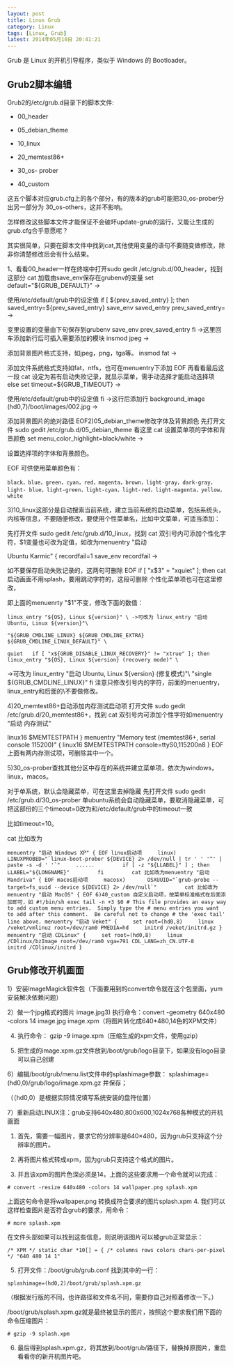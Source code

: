 ```yaml
---
layout: post
title: Linux Grub
category: Linux
tags: [Linux, Grub]
latest: 2014年05月10日 20:41:21
---
```


Grub 是 Linux 的开机引导程序，类似于 Windows 的 Bootloader。

Grub2脚本编辑
-

Grub2的/etc/grub.d目录下的脚本文件: 

- 00_header

- 05_debian_theme

- 10_linux

- 20_memtest86+

- 30_os- prober

- 40_custom

这五个脚本对应grub.cfg上的各个部分，有的版本的grub可能把30_os-prober分出另一部分为 30_os-others，这并不影响。

怎样修改这些脚本文件才能保证不会破坏update-grub的运行，又能让生成的grub.cfg合乎意愿呢？

其实很简单，只要在脚本文件中找到cat,其他使用变量的语句不要随变做修改，除非你清楚修改后会有什么结果。

1、看看00_header一样在终端中打开sudo gedit /etc/grub.d/00_header，找到这部分 cat 加载由save_env保存在grubenv的变量 set default="${GRUB_DEFAULT}" ->

使用/etc/default/grub中的设定值 if [ \${prev_saved_entry} ]; then   saved_entry=\${prev_saved_entry}   save_env saved_entry   prev_saved_entry= ->

变里设置的变量由下句保存到grubenv   save_env prev_saved_entry fi ->这里回车添加新行后可插入需要添加的模块 insmod jpeg ->

添加背景图片格式支持，如jpeg，png，tga等。 insmod fat ->

添加文件系统格式支持如fat，ntfs，也可在menuentry下添加 EOF 再看看最后这一段 cat 设定为若有启动失败记录，就显示菜单，需手动选择才能启动选择项 else   set timeout=${GRUB_TIMEOUT} ->

使用/etc/default/grub中的设定值 fi ->这行后添加行 background_image (hd0,7)/boot/images/002.jpg ->

添加背景图片的绝对路径 EOF2)05_debian_theme修改字体及背景颜色 先打开文件 sudo gedit /etc/grub.d/05_debian_theme 看这里   cat 设置菜单项的字体和背景颜色 set menu_color_highlight=black/white ->

设置选择项的字体和背景颜色。


EOF 可供使用菜单颜色有：

```
black，blue，green，cyan，red，magenta，brown，light-gray，dark-gray，light- blue，light-green，light-cyan，light-red，light-magenta，yellow，white
```

3)10_linux这部分是自动搜索当前系统，建立当前系统的启动菜单，包括系统头，内核等信息，不要随便修改，要使用个性菜单名，比如中文菜单，可适当添加： 

先打开文件 sudo gedit /etc/grub.d/10_linux，找到         cat 双引号内可添加个性化字符，$1变量也可改为定值，如改为menuentry "启动 

Ubuntu Karmic" {         recordfail=1         save_env recordfail ->

如不要保存启动失败记录的，这两句可删除 EOF   if [ "x$3" = "xquiet" ]; then     cat 启动画面不用splash，要用跳动字符的，这段可删除 个性化菜单项也可在这里修改，

即上面的menuenrty "$1"不变，修改下面的数值：   

```
linux_entry "${OS}, Linux ${version}" \ ->可改为 linux_entry "启动 Ubuntu, Linux ${version}"\      

"${GRUB_CMDLINE_LINUX} ${GRUB_CMDLINE_EXTRA} ${GRUB_CMDLINE_LINUX_DEFAULT}" \       

quiet   if [ "x${GRUB_DISABLE_LINUX_RECOVERY}" != "xtrue" ]; then     linux_entry "${OS}, Linux ${version} (recovery mode)" \
```

->可改为 linux_entry "启动 Ubuntu, Linux ${version} (修复模式)"\     "single ${GRUB_CMDLINE_LINUX}"   fi 注意只修改引号内的字符，前面的menuentry，linux_entry和后面的\不要做修改。

4)20_memtest86+自动添加内存测试启动项 打开文件 sudo gedit /etc/grub.d/20_memtest86+，找到   cat 双引号内可添加个性字符如menuentry "启动 内存测试"    

linux16    $MEMTESTPATH } menuentry "Memory test (memtest86+, serial console 115200)" {     linux16    $MEMTESTPATH console=ttyS0,115200n8 } EOF 上面有两内存测试项，可删除其中一个。


5)30_os-prober查找其他分区中存在的系统并建立菜单项，依次为windows，linux，macos。 

对于单系统，默认会隐藏菜单，可在这里去掉隐藏 先打开文件 sudo gedit /etc/grub.d/30_os-prober 单ubuntu系统会自动隐藏菜单，要取消隐藏菜单，可把这部份的三个timeout=0改为和/etc/default/grub中的timeout一致

比如timeout=10。     

cat 比如改为


```
menuentry "启动 Windows XP" { EOF linux启动项     linux)       LINUXPROBED="`linux-boot-prober ${DEVICE} 2> /dev/null | tr ' ' '^' | paste -s -d ' '`"     ......         if [ -z "${LLABEL}" ] ; then           LLABEL="${LONGNAME}"         fi         cat 比如改为menuentry "启动 Mandriva" { EOF macos启动项     macosx)       OSXUUID="`grub-probe --target=fs_uuid --device ${DEVICE} 2> /dev/null`"         cat 比如改为menuentry "启动 MacOS" { EOF 6)40_custom 自定义启动项，按菜单标准格式在后面添加即可，如 #!/bin/sh exec tail -n +3 $0 # This file provides an easy way to add custom menu entries.  Simply type the # menu entries you want to add after this comment.  Be careful not to change # the 'exec tail' line above. menuentry "启动 Veket" {     set root=(hd0,8)     linux /veket/vmlinuz root=/dev/ram0 PMEDIA=hd     initrd /veket/initrd.gz } menuentry "启动 CDLinux" {     set root=(hd0,8)     linux /CDlinux/bzImage root=/dev/ram0 vga=791 CDL_LANG=zh_CN.UTF-8     initrd /CDlinux/initrd }
```


Grub修改开机画面
-

1）安装ImageMagick软件包（下面要用到的convert命令就在这个包里面，yum安装解决依赖问题）

2）做一个jpg格式的图片 image.jpg3) 执行命令：convert -geometry 640x480 -colors 14 image.jpg image.xpm（将图片转化成640*480,14色的XPM文件）

4) 执行命令： gzip -9 image.xpm（压缩生成的xpm文件，使用gzip）

5) 把生成的image.xpm.gz文件放到/boot/grub/logo目录下，如果没有logo目录可以自己创建

6）编辑/boot/grub/menu.list文件中的splashimage参数： splashimage=(hd0,0)/grub/logo/image.xpm.gz 并保存；

（（hd0,0）是根据实际情况填写系统安装的盘符位置）

7）重新启动LINUX注：grub支持640x480,800x600,1024x768各种模式的开机画面

1.    首先，需要一幅图片，要求它的分辨率是640×480，因为grub只支持这个分辨率的图片。

2. 再将图片格式转成xpm，因为grub只支持这个格式的图片。

3.  并且该xpm的图片色深必须是14，上面的这些要求用一个命令就可以完成： 

```
# convert -resize 640x480 -colors 14 wallpaper.png splash.xpm   
```

上面这句命令是将wallpaper.png 转换成符合要求的图片splash.xpm   4. 我们可以这样检查图片是否符合grub的要求，用命令：

```
# more splash.xpm
```

在文件头部如果可以找到这些信息，则说明该图片可以被grub正常显示：

```
/* XPM */ static char *10[] = { /* columns rows colors chars-per-pixel */ "640 480 14 1"
```

5. 打开文件：/boot/grub/grub.conf 找到其中的一行：

```
splashimage=(hd0,2)/boot/grub/splash.xpm.gz
```

（根据发行版的不同，也许路径和文件名不同，需要你自己对照着修改一下。）

/boot/grub/splash.xpm.gz就是最终被显示的图片，按照这个要求我们用下面的命令压缩图片： 

```
# gzip -9 splash.xpm
```

6.  最后得到splash.xpm.gz，将其放到/boot/grub/路径下，替换掉原图片，重启看看你的新开机图片吧。